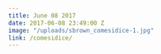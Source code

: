 ```yaml
---
title: June 08 2017
date: 2017-06-08 23:49:00 Z
image: "/uploads/sbrown_comesidice-1.jpg"
link: /comesidice/
---
```

